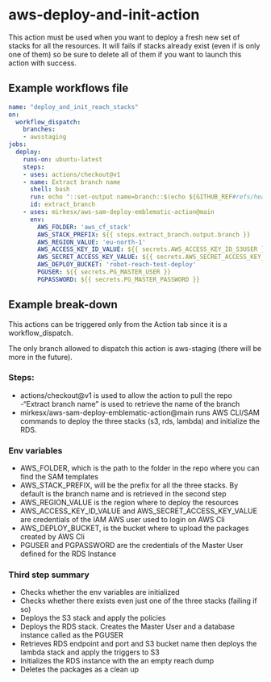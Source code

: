 # aws-deploy-and-init-action

This action must be used when you want to deploy a fresh new set of stacks for all the resources. It will fails if stacks already exist (even if is only one of them) so be sure to delete all of them if you want to launch this action with success.

## Example workflows file
```yaml
name: "deploy_and_init_reach_stacks"
on:
  workflow_dispatch:
    branches:
    - awsstaging
jobs:
  deploy:
    runs-on: ubuntu-latest
    steps:
    - uses: actions/checkout@v1
    - name: Extract branch name
      shell: bash
      run: echo "::set-output name=branch::$(echo ${GITHUB_REF#refs/heads/})"
      id: extract_branch
    - uses: mirkesx/aws-sam-deploy-emblematic-action@main
      env:
        AWS_FOLDER: 'aws_cf_stack'
        AWS_STACK_PREFIX: ${{ steps.extract_branch.output.branch }}
        AWS_REGION_VALUE: 'eu-north-1'
        AWS_ACCESS_KEY_ID_VALUE: ${{ secrets.AWS_ACCESS_KEY_ID_S3USER }}
        AWS_SECRET_ACCESS_KEY_VALUE: ${{ secrets.AWS_SECRET_ACCESS_KEY_S3USER }}
        AWS_DEPLOY_BUCKET: 'robot-reach-test-deploy'
        PGUSER: ${{ secrets.PG_MASTER_USER }}
        PGPASSWORD: ${{ secrets.PG_MASTER_PASSWORD }}
```

## Example break-down
This actions can be triggered only from the Action tab since it is a workflow_dispatch.

The only branch allowed to dispatch this action is aws-staging (there will be more in the future).

### Steps:
- actions/checkout@v1 is used to allow the action to pull the repo
-“Extract branch name” is used to retrieve the name of the branch
- mirkesx/aws-sam-deploy-emblematic-action@main runs AWS CLI/SAM commands to deploy the three stacks (s3, rds, lambda) and initialize the RDS.

### Env variables
- AWS_FOLDER, which is the path to the folder in the repo where you can find the SAM templates
- AWS_STACK_PREFIX, will be the prefix for all the three stacks. By default is the branch name and is retrieved in the second step
- AWS_REGION_VALUE is the region where to deploy the resources
- AWS_ACCESS_KEY_ID_VALUE and AWS_SECRET_ACCESS_KEY_VALUE are credentials of the IAM AWS user used to login on AWS Cli
- AWS_DEPLOY_BUCKET, is the bucket where to upload the packages created by AWS Cli
- PGUSER and PGPASSWORD are the credentials of the Master User defined for the RDS Instance


### Third step summary
- Checks whether the env variables are initialized
- Checks whether there exists even just one of the three stacks (failing if so)
- Deploys the S3 stack and apply the policies
- Deploys the RDS stack. Creates the Master User and a database instance called as the PGUSER
- Retrieves RDS endpoint and port and S3 bucket name then deploys the lambda stack and apply the triggers to S3
- Initializes the RDS instance with the an empty reach dump
- Deletes the packages as a clean up

